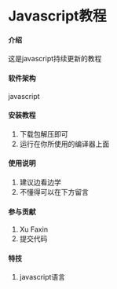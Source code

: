 # Javascript教程

#### 介绍
这是javascript持续更新的教程

#### 软件架构
javascript


#### 安装教程

1.  下载包解压即可
2.  运行在你所使用的编译器上面

#### 使用说明

1.  建议边看边学
2.  不懂得可以在下方留言

#### 参与贡献

1.  Xu Faxin
3.  提交代码


#### 特技

1.  javascript语言